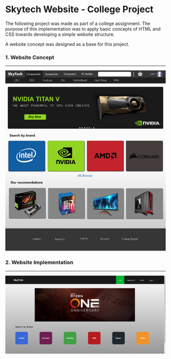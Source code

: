 # **Skytech Website - College Project**
The following project was made as part of a college assignment. The purpose of this implementation was to apply basic concepts of HTML and CSS towards developing a simple website structure.

A website concept was designed as a base for this project. 

### **1. Website Concept**
---
![Concept Web Design](/Concept%20Design.png)
### **2. Website Implementation**
---
![Implemented Web](/Implemented%20Website.png)